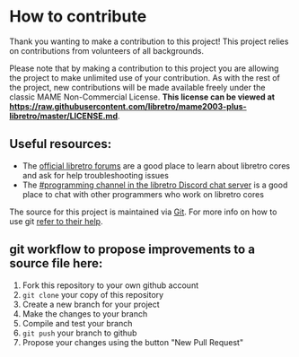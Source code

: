 # How to contribute

Thank you wanting to make a contribution to this project! This project relies on contributions from volunteers of all backgrounds.

Please note that by making a contribution to this project you are allowing the project to make unlimited use of your contribution. As with the rest of the project, new contributions will be made available freely under the classic MAME Non-Commercial License. **This license can be viewed at https://raw.githubusercontent.com/libretro/mame2003-plus-libretro/master/LICENSE.md**.

## Useful resources:
  * The [official libretro forums](https://forums.libretro.com/) are a good place to learn about libretro cores and ask for help troubleshooting issues
  * The [#programming channel in the libretro Discord chat server](https://discord.gg/mrGzVrT) is a good place to chat with other programmers who work on libretro cores

The source for this project is maintained via [Git](https://en.wikipedia.org/wiki/Git). For more info on how to use git [refer to their help](https://help.github.com/). 

## git workflow to propose improvements to a source file here:

1. Fork this repository to your own github account
2. `git clone` your copy of this repository
3. Create a new branch for your project
4. Make the changes to your branch
5. Compile and test your branch
6. `git push` your branch to github
7. Propose your changes using the button "New Pull Request"
